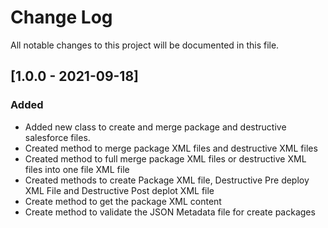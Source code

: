# Change Log
All notable changes to this project will be documented in this file.
## [1.0.0 - 2021-09-18]
### Added
- Added new class to create and merge package and destructive salesforce files.
- Created method to merge package XML files and destructive XML files
- Created method to full merge package XML files or destructive XML files into one file XML file
- Created methods to create Package XML file, Destructive Pre deploy XML File and Destructive Post deplot XML file
- Create method to get the package XML content
- Create method to validate the JSON Metadata file for create packages